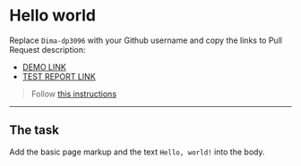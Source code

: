 # Hello world
Replace `Dima-dp3096` with your Github username and copy the links to Pull Request description:
- [DEMO LINK](https://Dima-dp3096.github.io/layout_hello-world/)
- [TEST REPORT LINK](https://Dima-dp3096.github.io/layout_hello-world/report/html_report/)

> Follow [this instructions](https://mate-academy.github.io/layout_task-guideline/#how-to-solve-the-layout-tasks-on-github)
___

## The task 
Add the basic page markup and the text `Hello, world!` into the body.

